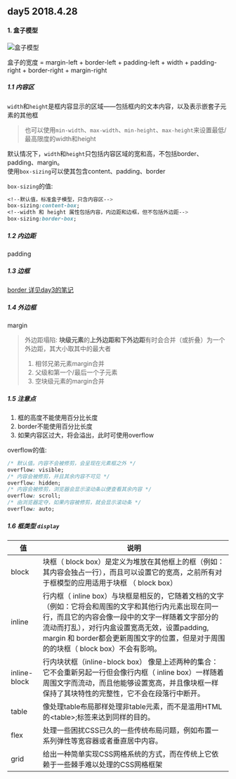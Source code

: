 ## day5 2018.4.28

#### 1. 盒子模型

![盒子模型](https://mdn.mozillademos.org/files/13647/box-model-standard-small.png)

盒子的宽度 = margin-left + border-left + padding-left + 
width + padding-right + border-right + margin-right

##### 1.1 内容区

`width`和`height`是框内容显示的区域——包括框内的文本内容，以及表示嵌套子元素的其他框

> 也可以使用`min-width`、`max-width`、`min-height`、`max-height`来设置最低/最高限度的width和height

默认情况下，`width`和`height`只包括内容区域的宽和高，不包括border、padding、margin。  
使用`box-sizing`可以使其包含content、padding、border

`box-sizing`的值:

```css
<!--默认值，标准盒子模型，只含内容区-->
box-sizing:content-box;
<!--width 和 height 属性包括内容，内边距和边框，但不包括外边距-->
box-sizing:border-box;
```

##### 1.2 内边距

padding

##### 1.3 边框

[border 详见day3的笔记](https://yuqy96.github.io/baidu-ife/ife2018/day4/note/)

##### 1.4 外边框

margin

> 外边距塌陷: **块级元素**的**上外边距和下外边距**有时会合并（或折叠）为一个外边距，其大小取其中的最大者  
>1. 相邻兄弟元素margin合并  
>2. 父级和第一个/最后一个子元素  
>3. 空块级元素的margin合并


##### 1.5 注意点

1. 框的高度不能使用百分比长度
2. border不能使用百分比长度
3. 如果内容区过大，将会溢出，此时可使用overflow

overflow的值:

```css
/* 默认值。内容不会被修剪，会呈现在元素框之外 */
overflow: visible;
/* 内容会被修剪，并且其余内容不可见 */
overflow: hidden;
/* 内容会被修剪，浏览器会显示滚动条以便查看其余内容 */
overflow: scroll;
/* 由浏览器定夺，如果内容被修剪，就会显示滚动条 */
overflow: auto;
```

##### 1.6 框类型 `display`

值|说明
---|---
block|块框（ block box）是定义为堆放在其他框上的框（例如：其内容会独占一行），而且可以设置它的宽高，之前所有对于框模型的应用适用于块框 （ block box）
inline|行内框（ inline box）与块框是相反的，它随着文档的文字（例如：它将会和周围的文字和其他行内元素出现在同一行，而且它的内容会像一段中的文字一样随着文字部分的流动而打乱），对行内盒设置宽高无效，设置padding, margin 和 border都会更新周围文字的位置，但是对于周围的的块框（ block box）不会有影响。
inline-block|行内块状框（inline-block box） 像是上述两种的集合：它不会重新另起一行但会像行内框（ inline box）一样随着周围文字而流动，而且他能够设置宽高，并且像块框一样保持了其块特性的完整性，它不会在段落行中断开。
table|像处理table布局那样处理非table元素，而不是滥用HTML的&lt;table>;标签来达到同样的目的。
flex|处理一些困扰CSS已久的一些传统布局问题，例如布置一系列弹性等宽容器或者垂直居中内容。
grid|给出一种简单实现CSS网格系统的方式，而在传统上它依赖于一些棘手难以处理的CSS网格框架

